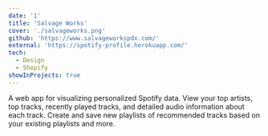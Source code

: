 ```yaml
---
date: '1'
title: 'Salvage Works'
cover: './salvageworks.png'
github: 'https://www.salvageworkspdx.com/'
external: 'https://spotify-profile.herokuapp.com/'
tech:
  - Design
  - Shopify
showInProjects: true
---
```


A web app for visualizing personalized Spotify data. View your top artists, top tracks, recently played tracks, and detailed audio information about each track. Create and save new playlists of recommended tracks based on your existing playlists and more.
